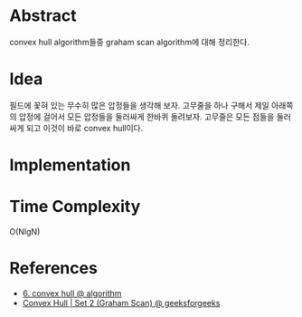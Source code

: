 # Abstract

convex hull algorithm들중 graham scan algorithm에 대해 정리한다.

# Idea

필드에 꽃혀 있는 무수히 많은 압정들을 생각해 보자. 고무줄을 하나
구해서 제일 아래쪽의 압정에 걸어서 모든 압정들을 둘러싸게 한바퀴 돌려보자.
고무줄은 모든 점들을 둘러싸게 되고 이것이 바로 convex hull이다.

# Implementation

# Time Complexity

O(NlgN)

# References

* [6. convex hull @ algorithm](https://www.youtube.com/watch?v=-HuIMvYROls&list=PLe-ggMe31CTe_5WhGV0F--7CK8MoRUqBd&index=6)
* [Convex Hull | Set 2 (Graham Scan) @ geeksforgeeks](http://www.geeksforgeeks.org/convex-hull-set-2-graham-scan/)
